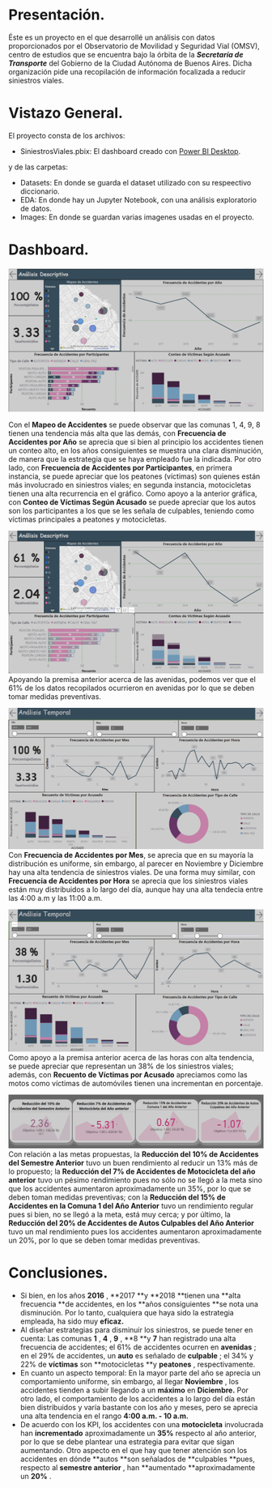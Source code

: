 # Presentación.

Éste es un proyecto en el que desarrollé un análisis con datos proporcionados por el Observatorio de Movilidad y Seguridad Vial (OMSV), centro de estudios que se encuentra bajo la órbita de la ***Secretaría de Transporte*** del Gobierno de la Ciudad Autónoma de Buenos Aires. Dicha organización pide una recopilación de información focalizada a reducir siniestros viales.

# Vistazo General.

El proyecto consta de los archivos:

- SiniestrosViales.pbix: El dashboard creado con [Power BI Desktop](https://powerbi.microsoft.com/es-es/desktop/).

y de las carpetas:

- Datasets: En donde se guarda el dataset utilizado con su respeectivo diccionario.
- EDA: En donde hay un Jupyter Notebook, con una análisis exploratorio de datos.
- Images: En donde se guardan varias imagenes usadas en el proyecto.

# Dashboard.

![1717513029108](Images/README/1717513029108.png)

Con el **Mapeo de Accidentes** se puede observar que las comunas 1, 4, 9, 8 tienen una tendencia más alta que las demás, con **Frecuencia de Accidentes por Año** se aprecia que si bien al principio los accidentes tienen un conteo alto, en los años consiguientes se muestra una clara disminución, de manera que la estrategia que se haya empleado fue la indicada. Por otro lado, con  **Frecuencia de Accidentes por Participantes**, en primera instancia, se puede apreciar que los peatones (víctimas) son quienes están más involucrado en siniestros viales; en segunda instancia, motocicletas tienen una alta recurrencia en el gráfico. Como apoyo a la anterior gráfica, con **Conteo de Víctimas Según Acusado** se puede apreciar que los autos son los participantes a los que se les señala de culpables, teniendo como víctimas principales a peatones y motocicletas.

![1717514584743](Images/README/1717514584743.png)
Apoyando la premisa anterior acerca de las avenidas, podemos ver que el 61% de los datos recopilados ocurrieron en avenidas por lo que se deben tomar medidas preventivas.

![1717514783803](Images/README/1717514783803.png)
Con **Frecuencia de Accidentes por Mes**, se aprecia que en su mayoría la distribución es uniforme, sin embargo, al parecer en Noviembre y Diciembre hay una alta tendencia de siniestros viales. De una forma muy similar, con **Frecuencia de Accidentes por Hora** se aprecia que los siniestros viales están muy distribuidos a lo largo del día, aunque hay una alta tendecia entre las 4:00 a.m y las 11:00 a.m.

![1717515333301](Images/README/1717515333301.png)
Como apoyo a la premisa anterior acerca de las horas con alta tendencia, se puede apreciar que representan un 38% de los siniestros viales; además, con **Recuento de Víctimas por Acusado** apreciamos como las motos como víctimas de automóviles tienen una incrementan en porcentaje.

![1717515708523](Images/README/1717515708523.png)
Con relación a las metas propuestas, la **Reducción del 10% de Accidentes del Semestre Anterior** tuvo un buen rendimiento al reducir un 13% más de lo propuesto; la **Reducción del 7% de Accidentes de Motocicleta del año anterior** tuvo un pésimo rendimiento pues no sólo no se llegó a la meta sino que los accidentes aumentaron aproximadamente un 35%, por lo que se deben toman medidas preventivas; con la **Reducción del 15% de Accidentes en la Comuna 1 del Año Anterior**  tuvo un rendimiento regular pues si bien, no se llegó a la meta, está muy  cerca; y por último, la **Reducción del 20% de Accidentes de Autos Culpables del Año Anterior** tuvo un mal rendimiento pues los accidentes aumentaron aproximadamente un 20%, por lo que se deben tomar medidas preventivas.


# Conclusiones.


* Si bien, en los años  **2016** , **2017 **y **2018 **tienen una **alta frecuencia **de accidentes, en los **años consiguientes **se nota una disminución. Por lo tanto, cualquiera que haya sido la  estrategia empleada, ha sido muy **eficaz.**
* Al diseñar estrategias para disminuir los siniestros, se puede tener en cuenta: Las comunas  **1** ,  **4** ,  **9** , **8 **y **7** han registrado una alta frecuencia de accidentes; el 61% de accidentes ocurren en  **avenidas** ; en el 29% de accidentes, un **auto** es señalado de  **culpable** ; el 34% y 22% de **víctimas** son **motocicletas **y  **peatones** , respectivamente.
* En cuanto un aspecto temporal: En la mayor parte del año se aprecia un comportamiento uniforme, sin embargo, al llegar  **Noviembre** , los accidentes tienden a subir llegando a un **máximo** en **Diciembre.** Por otro lado, el comportamiento de los accidentes a lo largo del día están bien distribuidos y varía bastante con los año y meses, pero se aprecia una alta tendencia en el rango **4:00 a.m. -  10 a.m.**
* De acuerdo con los KPI, los accidentes con una **motocicleta** involucrada han **incrementado** aproximadamente un **35%** respecto al año anterior, por lo que se debe plantear una estrategia para evitar que sigan aumentando. Otro aspecto en el que hay que tener atención son los accidentes en  dónde **autos **son señalados de **culpables **pues, respecto al  **semestre anterior** , han **aumentado **aproximadamente un  **20%** .
